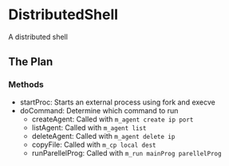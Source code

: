 # DistributedShell
A distributed shell

## The Plan

### Methods

- startProc: Starts an external process using fork and execve
- doCommand: Determine which command to run
  - createAgent: Called with `m_agent create ip port`
  - listAgent: Called with `m_agent list`
  - deleteAgent: Called with `m_agent delete ip`
  - copyFile: Called with `m_cp local dest`
  - runParellelProg: Called with `m_run mainProg parellelProg`